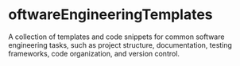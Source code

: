 # oftwareEngineeringTemplates
A collection of templates and code snippets for common software engineering tasks, such as project structure, documentation, testing frameworks, code organization, and version control.
